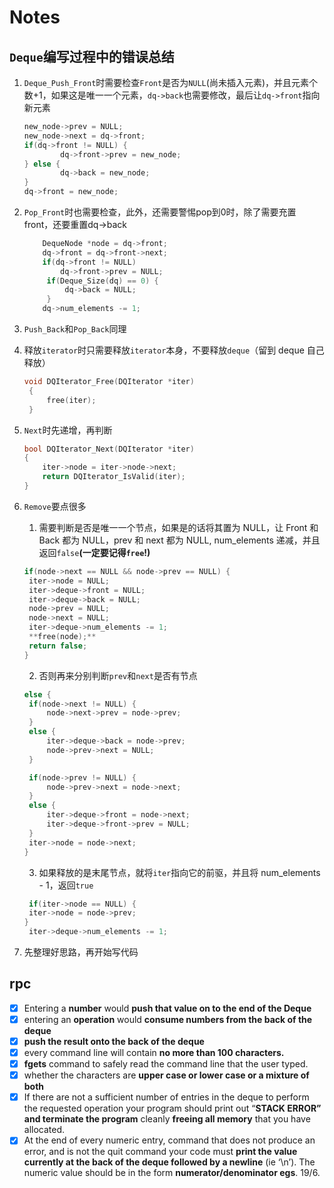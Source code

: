 # Notes

## `Deque`编写过程中的错误总结

1. `Deque_Push_Front`时需要检查`Front`是否为`NULL`(尚未插入元素)，并且元素个数+1，如果这是唯一一个元素，`dq->back`也需要修改，最后让`dq->front`指向新元素

   ```C++
   new_node->prev = NULL;
   new_node->next = dq->front;
   if(dq->front != NULL) {
           dq->front->prev = new_node;
   } else {
           dq->back = new_node;
   }
   dq->front = new_node;
   ```

2. `Pop_Front`时也需要检查，此外，还需要警惕pop到0时，除了需要充置front，还要重置dq->back

   ```C++
       DequeNode *node = dq->front;
       dq->front = dq->front->next;
       if(dq->front != NULL)
           dq->front->prev = NULL;
        if(Deque_Size(dq) == 0) {
		    dq->back = NULL;
	    }
       dq->num_elements -= 1;
   ```

3. `Push_Back`和`Pop_Back`同理
4. 释放`iterator`时只需要释放`iterator`本身，不要释放`deque`（留到 deque 自己释放）
   ```C++
   void DQIterator_Free(DQIterator *iter)
    {
        free(iter);
    }
   ```
5. `Next`时先递增，再判断

   ```C++
   bool DQIterator_Next(DQIterator *iter)
   {
       iter->node = iter->node->next;
       return DQIterator_IsValid(iter);
   }

   ```

6. `Remove`要点很多

   1. 需要判断是否是唯一一个节点，如果是的话将其置为 NULL，让 Front 和 Back 都为 NULL，prev 和 next 都为 NULL, num_elements 递减，并且返回`false`**(一定要记得`free`!)**

   ```C++
   if(node->next == NULL && node->prev == NULL) {
   	iter->node = NULL;
   	iter->deque->front = NULL;
   	iter->deque->back = NULL;
   	node->prev = NULL;
   	node->next = NULL;
   	iter->deque->num_elements -= 1;
    **free(node);**
   	return false;
   }
   ```

   2. 否则再来分别判断`prev`和`next`是否有节点

   ```C++
   else {
   	if(node->next != NULL) {
   		node->next->prev = node->prev;
   	}
   	else {
   		iter->deque->back = node->prev;
   		node->prev->next = NULL;
   	}

   	if(node->prev != NULL) {
   		node->prev->next = node->next;
   	}
   	else {
   		iter->deque->front = node->next;
   		iter->deque->front->prev = NULL;
   	}
   	iter->node = node->next;
   }
   ```

   3. 如果释放的是末尾节点，就将`iter`指向它的前驱，并且将 num_elements - 1，返回`true`

   ```C++
   	if(iter->node == NULL) {
   	iter->node = node->prev;
   }
    iter->deque->num_elements -= 1;
   ```

7. 先整理好思路，再开始写代码

## rpc

- [x] Entering a **number** would **push that value on to the end of the Deque**
- [x] entering an **operation** would **consume numbers from the back of the deque**
- [x] **push the result onto the back of the deque**
- [x] every command line will contain **no more than 100 characters.**
- [x] **fgets** command to safely read the command line that the user typed.
- [x] whether the characters are **upper case or lower case or a mixture of both**
- [x] If there are not a sufficient number of entries in the deque to perform the requested operation your program should print out “**STACK ERROR” and terminate the program** cleanly **freeing all memory** that you have allocated.
- [x] At the end of every numeric entry, command that does not produce an error, and is not the quit command your code must **print the value currently at the back of the deque followed by a newline** (ie ‘\n’). The numeric value should be in the form **numerator/denominator egs**. 19/6.
